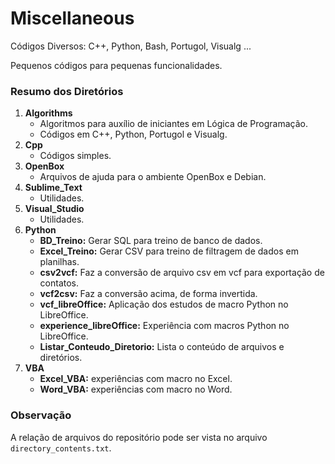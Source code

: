 # Miscellaneous

Códigos Diversos: C++, Python, Bash, Portugol, Visualg ...

Pequenos códigos para pequenas funcionalidades.

### Resumo dos Diretórios

1. **Algorithms**
   - Algoritmos para auxílio de iniciantes em Lógica de Programação.
   - Códigos em C++, Python, Portugol e Visualg. 
2. **Cpp**
   - Códigos simples.
3. **OpenBox**
   - Arquivos de ajuda para o ambiente OpenBox e Debian.
4. **Sublime_Text**
   - Utilidades.
5. **Visual_Studio**
   - Utilidades.  
6. **Python**
   - **BD_Treino:** Gerar SQL para treino de banco de dados.
   - **Excel_Treino:** Gerar CSV para treino de filtragem de dados em planilhas.
   - **csv2vcf:** Faz a conversão de arquivo csv em vcf para exportação de contatos.
   - **vcf2csv:** Faz a conversão acima, de forma invertida.
   - **vcf_libreOffice:** Aplicação dos estudos de macro Python no LibreOffice.
   - **experience_libreOffice:** Experiência com macros Python no LibreOffice.
   - **Listar_Conteudo_Diretorio:** Lista o conteúdo de arquivos e diretórios.
7. **VBA**
   - **Excel_VBA:** experiências com macro no Excel.
   - **Word_VBA:** experiências com macro no Word.

### Observação

A relação de arquivos do repositório pode ser vista no arquivo `directory_contents.txt`.
